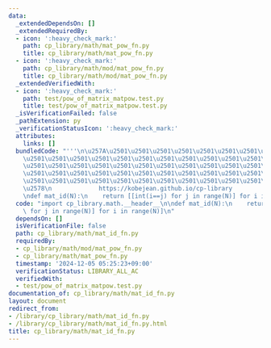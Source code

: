 ```yaml
---
data:
  _extendedDependsOn: []
  _extendedRequiredBy:
  - icon: ':heavy_check_mark:'
    path: cp_library/math/mat_pow_fn.py
    title: cp_library/math/mat_pow_fn.py
  - icon: ':heavy_check_mark:'
    path: cp_library/math/mod/mat_pow_fn.py
    title: cp_library/math/mod/mat_pow_fn.py
  _extendedVerifiedWith:
  - icon: ':heavy_check_mark:'
    path: test/pow_of_matrix_matpow.test.py
    title: test/pow_of_matrix_matpow.test.py
  _isVerificationFailed: false
  _pathExtension: py
  _verificationStatusIcon: ':heavy_check_mark:'
  attributes:
    links: []
  bundledCode: "'''\n\u257A\u2501\u2501\u2501\u2501\u2501\u2501\u2501\u2501\u2501\u2501\
    \u2501\u2501\u2501\u2501\u2501\u2501\u2501\u2501\u2501\u2501\u2501\u2501\u2501\
    \u2501\u2501\u2501\u2501\u2501\u2501\u2501\u2501\u2501\u2501\u2501\u2501\u2501\
    \u2501\u2501\u2501\u2501\u2501\u2501\u2501\u2501\u2501\u2501\u2501\u2501\u2501\
    \u2501\u2501\u2501\u2501\u2501\u2501\u2501\u2501\u2501\u2501\u2501\u2501\u2501\
    \u2578\n             https://kobejean.github.io/cp-library               \n'''\n\
    \ndef mat_id(N):\n    return [[int(i==j) for j in range(N)] for i in range(N)]\n"
  code: "import cp_library.math.__header__\n\ndef mat_id(N):\n    return [[int(i==j)\
    \ for j in range(N)] for i in range(N)]\n"
  dependsOn: []
  isVerificationFile: false
  path: cp_library/math/mat_id_fn.py
  requiredBy:
  - cp_library/math/mod/mat_pow_fn.py
  - cp_library/math/mat_pow_fn.py
  timestamp: '2024-12-05 05:25:23+09:00'
  verificationStatus: LIBRARY_ALL_AC
  verifiedWith:
  - test/pow_of_matrix_matpow.test.py
documentation_of: cp_library/math/mat_id_fn.py
layout: document
redirect_from:
- /library/cp_library/math/mat_id_fn.py
- /library/cp_library/math/mat_id_fn.py.html
title: cp_library/math/mat_id_fn.py
---
```

